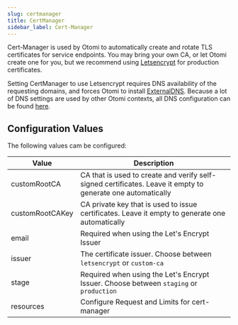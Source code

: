 ```yaml
---
slug: certmanager
title: CertManager
sidebar_label: Cert-Manager
---
```


Cert-Manager is used by Otomi to automatically create and rotate TLS certificates for service endpoints. You may bring your own CA, or let Otomi create one for you, but we recommend using [Letsencrypt](https://letsencrypt.org) for production certificates.

Setting CertManager to use Letsencrypt requires DNS availability of the requesting domains, and forces Otomi to install [ExternalDNS](external-dns). Because a lot of DNS settings are used by other Otomi contexts, all DNS configuration can be found [here](../for-ops/console/settings/dns).

## Configuration Values

The following values cam be configured:

| Value           | Description                                            |
| -------------   | ------------------------------------------------------ |
| customRootCA    | CA that is used to create and verify self-signed certificates. Leave it empty to generate one automatically |
| customRootCAKey | CA private key that is used to issue certificates. Leave it empty to generate one automatically |
| email           | Required when using the Let's Encrypt Issuer        |
| issuer          | The certificate issuer. Choose between `letsencrypt` or `custom-ca` |
| stage           | Required when using the Let's Encrypt Issuer. Choose between `staging` or `production` |
| resources       | Configure Request and Limits for cert-manager |

